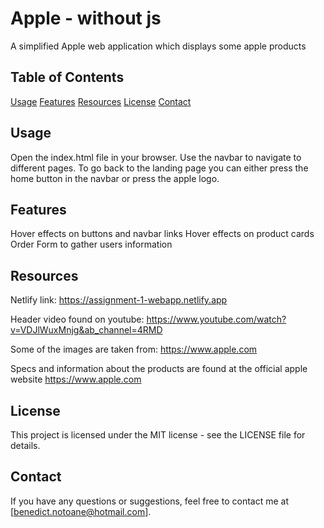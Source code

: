 # Apple - without js

A simplified Apple web application which displays some apple products

## Table of Contents

[Usage](#usage)
[Features](#features)
[Resources](#resources)
[License](#license)
[Contact](#contact)

## Usage

Open the index.html file in your browser.
Use the navbar to navigate to different pages.
To go back to the landing page you can either press the home button in the navbar or press the apple logo.

## Features

Hover effects on buttons and navbar links
Hover effects on product cards
Order Form to gather users information

## Resources

Netlify link:
https://assignment-1-webapp.netlify.app

Header video found on youtube: https://www.youtube.com/watch?v=VDJlWuxMnjg&ab_channel=4RMD

Some of the images are taken from: https://www.apple.com

Specs and information about the products are found at the official apple website https://www.apple.com

## License

This project is licensed under the MIT license - see the LICENSE file for details.

## Contact

If you have any questions or suggestions, feel free to contact me at [benedict.notoane@hotmail.com].
